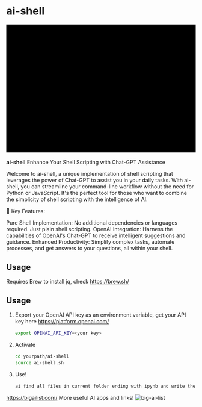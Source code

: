 # ai-shell

![ai-shell](https://github.com/philipkopylov/ai-shell/blob/main/assets/ai-shell.gif)


**ai-shell** Enhance Your Shell Scripting with Chat-GPT Assistance

Welcome to ai-shell, a unique implementation of shell scripting that leverages the power of Chat-GPT to assist you in your daily tasks. With ai-shell, you can streamline your command-line workflow without the need for Python or JavaScript. It's the perfect tool for those who want to combine the simplicity of shell scripting with the intelligence of AI.

🚀 Key Features:

Pure Shell Implementation: No additional dependencies or languages required. Just plain shell scripting.
OpenAI Integration: Harness the capabilities of OpenAI's Chat-GPT to receive intelligent suggestions and guidance.
Enhanced Productivity: Simplify complex tasks, automate processes, and get answers to your questions, all within your shell.

## Usage
Requires Brew to install jq, check https://brew.sh/

## Usage

1. Export your OpenAI API key as an environment variable, get your API key here https://platform.openai.com/
   ```sh
   export OPENAI_API_KEY=<your key>
   
2. Activate
   ```sh
   cd yourpath/ai-shell
   source ai-shell.sh

3. Use! 
   ```sh
   ai find all files in current folder ending with ipynb and write their names to myipybs.txt


https://bigailist.com/ More useful AI apps and links!
![big-ai-list](https://pbs.twimg.com/media/Fv9G_WQX0AkES6o?format=jpg&name=4096x4096)
